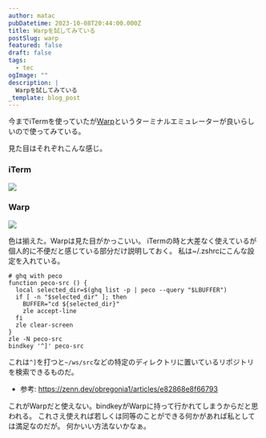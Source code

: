 ```yaml
---
author: matac
pubDatetime: 2023-10-08T20:44:00.000Z
title: Warpを試してみている
postSlug: warp
featured: false
draft: false
tags:
  - tec
ogImage: ""
description: |
  Warpを試してみている
_template: blog_post
---
```


今までiTermを使っていたが[Warp](https://www.warp.dev/)というターミナルエミュレーターが良いらしいので使ってみている。

見た目はそれぞれこんな感じ。

### iTerm

![](/img/iterm.png)

### Warp

![](/img/warp.png)

色は揃えた。Warpは見た目がかっこいい。
iTermの時と大差なく使えているが個人的に不便だと感じている部分だけ説明しておく。
私は~/.zshrcにこんな設定を入れている。

```
# ghq with peco
function peco-src () {
  local selected_dir=$(ghq list -p | peco --query "$LBUFFER")
  if [ -n "$selected_dir" ]; then
    BUFFER="cd ${selected_dir}"
    zle accept-line
  fi
  zle clear-screen
}
zle -N peco-src
bindkey '^]' peco-src
```

これは`^]`を打つと`~/ws/src`などの特定のディレクトリに置いているリポジトリを検索できるものだ。

- 参考: https://zenn.dev/obregonia1/articles/e82868e8f66793

これがWarpだと使えない。bindkeyがWarpに持って行かれてしまうからだと思われる。
これさえ使えれば若しくは同等のことができる何かがあれば私としては満足なのだが。
何かいい方法ないかなぁ。
